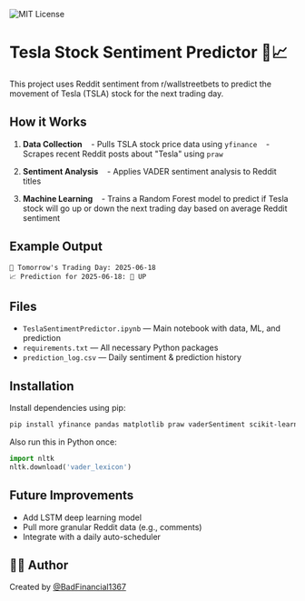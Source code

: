 ![MIT License](https://img.shields.io/badge/license-MIT-green)
# Tesla Stock Sentiment Predictor 🚗📈

This project uses Reddit sentiment from r/wallstreetbets to predict the movement of Tesla (TSLA) stock for the next trading day.

## How it Works
1. **Data Collection**
   - Pulls TSLA stock price data using `yfinance`
   - Scrapes recent Reddit posts about "Tesla" using `praw`

2. **Sentiment Analysis**
   - Applies VADER sentiment analysis to Reddit titles

3. **Machine Learning**
   - Trains a Random Forest model to predict if Tesla stock will go up or down the next trading day based on average Reddit sentiment

## Example Output

```
📅 Tomorrow's Trading Day: 2025-06-18
📈 Prediction for 2025-06-18: 🔺 UP
```

##  Files
- `TeslaSentimentPredictor.ipynb` — Main notebook with data, ML, and prediction
- `requirements.txt` — All necessary Python packages
- `prediction_log.csv` — Daily sentiment & prediction history

## Installation

Install dependencies using pip:

```bash
pip install yfinance pandas matplotlib praw vaderSentiment scikit-learn nltk
```

Also run this in Python once:

```python
import nltk
nltk.download('vader_lexicon')
```

## Future Improvements
- Add LSTM deep learning model
- Pull more granular Reddit data (e.g., comments)
- Integrate with a daily auto-scheduler

## 👩‍💻 Author
Created by [@BadFinancial1367](https://www.reddit.com/user/BadFinancial1367)
